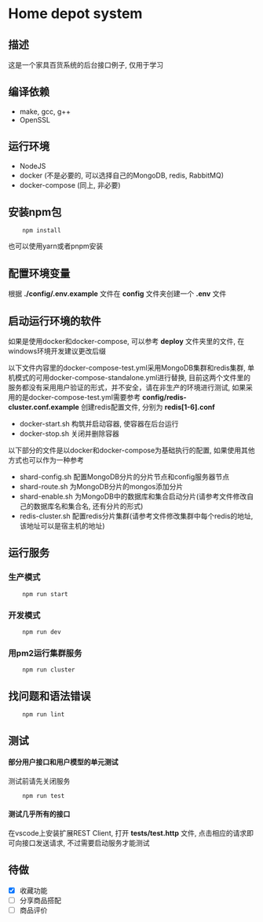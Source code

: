 # Home depot system

## 描述
这是一个家具百货系统的后台接口例子, 仅用于学习

## 编译依赖
* make, gcc, g++
* OpenSSL

## 运行环境
* NodeJS
* docker (不是必要的, 可以选择自己的MongoDB, redis, RabbitMQ)
* docker-compose (同上, 非必要)

## 安装npm包
```
    npm install
```
也可以使用yarn或者pnpm安装

## 配置环境变量
根据 **./config/.env.example** 文件在 **config** 文件夹创建一个 **.env** 文件

## 启动运行环境的软件
如果是使用docker和docker-compose, 可以参考 **deploy** 文件夹里的文件, 在windows环境开发建议更改后缀

以下文件内容里的docker-compose-test.yml采用MongoDB集群和redis集群, 单机模式的可用docker-compose-standalone.yml进行替换, 目前这两个文件里的服务都没有采用用户验证的形式，并不安全，请在非生产的环境进行测试, 如果采用的是docker-compose-test.yml需要参考 **config/redis-cluster.conf.example** 创建redis配置文件, 分别为 **redis[1-6].conf**

* docker-start.sh 构筑并启动容器, 使容器在后台运行
* docker-stop.sh 关闭并删除容器

以下部分的文件是以docker和docker-compose为基础执行的配置, 如果使用其他方式也可以作为一种参考
* shard-config.sh 配置MongoDB分片的分片节点和config服务器节点
* shard-route.sh 为MongoDB分片的mongos添加分片
* shard-enable.sh 为MongoDB中的数据库和集合启动分片(请参考文件修改自己的数据库名和集合名, 还有分片的形式)
* redis-cluster.sh 配置redis分片集群(请参考文件修改集群中每个redis的地址, 该地址可以是宿主机的地址)

## 运行服务
### 生产模式
```
    npm run start
```
### 开发模式
```
    npm run dev
```
### 用pm2运行集群服务
```
    npm run cluster
```

## 找问题和语法错误
```
    npm run lint
```

## 测试
#### 部分用户接口和用户模型的单元测试
测试前请先关闭服务
```
    npm run test
```

#### 测试几乎所有的接口
在vscode上安装扩展REST Client, 打开 **tests/test.http** 文件, 点击相应的请求即可向接口发送请求, 不过需要启动服务才能测试

## 待做
 - [X] 收藏功能
 - [ ] 分享商品搭配
 - [ ] 商品评价
